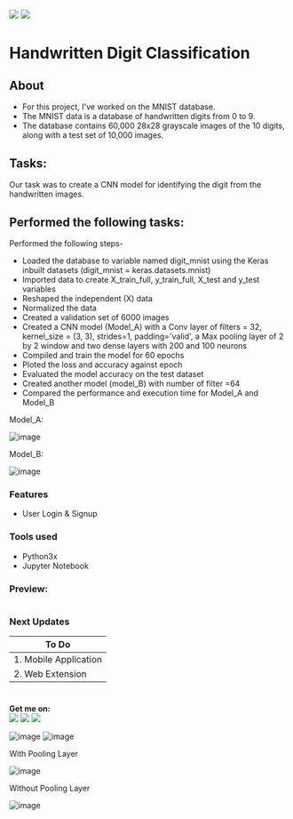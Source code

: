 ![](https://img.shields.io/badge/python-3.x-blue?logo=python&logoColor=yellow&labelColor=black)
![](https://img.shields.io/badge/License-MIT-green?labelColor=black)
-----------------------------------------------------------------------------------------------------------------------
# Handwritten Digit Classification  

## About
- For this project, I've worked on the MNIST database.
- The MNIST data is a database of handwritten digits from 0 to 9.
- The database contains 60,000 28x28 grayscale images of the 10 digits, along with a test set of 10,000 images.

## Tasks:
Our task was to create a CNN model for identifying the digit from the handwritten images. 

## Performed the following tasks:

Performed the following steps-
* Loaded the database to variable named digit_mnist using the Keras inbuilt datasets (digit_mnist = keras.datasets.mnist)
* Imported data to create X_train_full, y_train_full, X_test and y_test variables
* Reshaped the independent (X) data
* Normalized the data
* Created a validation set of 6000 images
* Created a CNN model (Model_A) with a Conv layer of filters = 32, kernel_size = (3, 3), strides=1, padding='valid', a Max pooling layer of 2 by 2 window and two dense layers with 200 and 100 neurons
* Compiled and train the model for 60 epochs
* Ploted the loss and accuracy against epoch
* Evaluated the model accuracy on the test dataset
* Created another model (model_B) with number of filter =64
* Compared the performance and execution time for Model_A and Model_B

Model_A:


![image](https://github.com/Pramod2021-24IT/DL-Projects/assets/95674009/f53b9e34-e12e-497f-83e7-af81be713dae)

Model_B:


![image](https://github.com/Pramod2021-24IT/DL-Projects/assets/95674009/c42f8ae8-5361-4d68-82d9-87c67422d783)

### Features

- User Login & Signup

       
### Tools used
- Python3x
- Jupyter Notebook


### Preview:


#

### Next Updates 

| To Do                     |
|---------------------------|
| 1. Mobile Application     |
| 2. Web Extension          |

#

**Get me on:** <br>
[![](https://img.shields.io/badge/LinkedIn-pramodmaurya9621-blue?logo=Linkedin&logoColor=blue&labelColor=black)](https://www.linkedin.com/in/pramodmaurya9621/)
[![](https://img.shields.io/badge/Gmail-pramod.maurya12321%40gmail.com-red?logo=Gmail&logoColor=Red&labelColor=black)](mailto:pramod.maurya12321@gmail.com)
[![](https://img.shields.io/badge/Telegram-PramodMaurya9621-blue?logo=Telegram&labelColor=black)](https://t.me/PramodMaurya9621) <br>



![image](https://github.com/Pramod2021-24IT/DL-Projects/assets/95674009/be8e815e-e61c-430a-8f5b-767295ecf707)
![image](https://github.com/Pramod2021-24IT/DL-Projects/assets/95674009/5373b03c-849e-4b49-933e-3fffc06a9c1b)


With Pooling Layer


![image](https://github.com/Pramod2021-24IT/DL-Projects/assets/95674009/334e38e1-9fe3-4b6b-b45f-260c7fa532f1)


Without Pooling Layer


![image](https://github.com/Pramod2021-24IT/DL-Projects/assets/95674009/65b6f32d-2e3e-4d29-b560-37942b431466)
